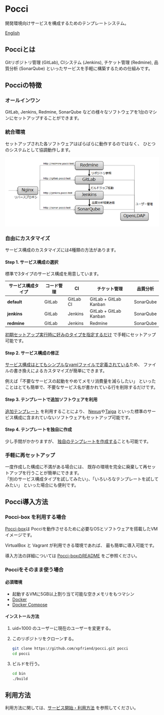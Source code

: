 Pocci
=====

開発環境向けサービスを構成するためのテンプレートシステム。

[English](./README.md)

Pocciとは
---------
Gitリポジトリ管理 (GitLab), CIシステム (Jenkins), チケット管理 (Redmine), 品質分析 (SonarQube)
といったサービスを手軽に構築するための仕組みです。

Pocciの特徴
-----------
### オールインワン
GitLab, Jenkins, Redmine, SonarQube
などの様々なソフトウェアを1台のマシンにセットアップすることができます。

### 統合環境
セットアップされた各ソフトウェアはばらばらに動作するのではなく、
ひとつのシステムとして協調動作します。

![ソフトウェア連携図](./pocci.ja.png)

### 自由にカスタマイズ
サービス構成のカスタマイズには4種類の方法があります。

#### Step 1. サービス構成の選択
標準で3タイプのサービス構成を用意しています。

サービス構成タイプ | コード管理 | CI        | チケット管理           | 品質分析
------------------ | ---------- | --------- | ---------------------- | ---------
**default**        | GitLab     | GitLab CI | GitLab + GitLab Kanban | SonarQube
**jenkins**        | GitLab     | Jenkins   | GitLab + GitLab Kanban | SonarQube
**redmine**        | GitLab     | Jenkins   | Redmine                | SonarQube

[初期セットアップ実行時に好みのタイプを指定するだけ](./document/create-service.ja.md)
で手軽にセットアップ可能です。


#### Step 2. サービス構成の修正
[サービス構成はとてもシンプルなyamlファイルで定義されている](./document/setup-yml.ja.md)ため、
ファイルの書き換えによるカスタマイズが簡単にできます。

例えば「不要なサービスの起動をやめてメモリ消費量を減らしたい」
といったことはとても簡単で、不要なサービス名が書かれている行を削除するだけです。

#### Step 3. テンプレートで追加ソフトウェアを利用
[追加テンプレート](https://github.com/xpfriend/pocci-template-examples/blob/master/README.ja.md)
を利用することにより、
[Nexus](http://www.sonatype.org/nexus/)や[Taiga](https://taiga.io/)
といった標準のサービス構成に含まれていないソフトウェアもセットアップ可能です。

#### Step 4. テンプレートを独自に作成
少し手間がかかりますが、
[独自のテンプレートを作成する](./document/pocci-template.ja.md)ことも可能です。


### 手軽に再セットアップ
一度作成した構成に不満がある場合には、
既存の環境を完全に廃棄して再セットアップを行うことが簡単にできます。  
「別のサービス構成タイプを試してみたい」、「いろいろなテンプレートを試してみたい」
といった場合にも便利です。


Pocci導入方法
-------------
### Pocci-box を利用する場合
[Pocci-box](https://atlas.hashicorp.com/xpfriend/boxes/pocci)は
Pocciを動作させるために必要なOSとソフトウェアを搭載したVMイメージです。

VirtualBox と Vagrant が利用できる環境であれば、
最も簡単に導入可能です。

導入方法の詳細については
[Pocci-boxのREADME](https://github.com/xpfriend/pocci-box/blob/master/README.ja.md)
をご参照ください。


### Pocciをそのまま使う場合
#### 必須環境
*   起動するVMに5GB以上割り当て可能な空きメモリをもつマシン
*   [Docker](https://www.docker.com/)
*   [Docker Compose](https://github.com/docker/compose/)

#### インストール方法
1.  uid=1000 のユーザーに現在のユーザーを変更する。

2.  このリポジトリをクローンする。

    ```bash
    git clone https://github.com/xpfriend/pocci.git pocci
    cd pocci
    ```

3.  ビルドを行う。

    ```bash
    cd bin
    ./build
    ```


利用方法
--------
利用方法に関しては、[サービス開始・利用方法](./document/create-service.ja.md)
を参照してください。
